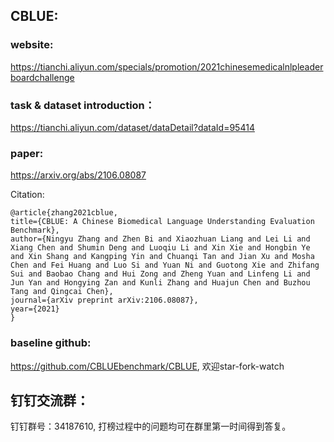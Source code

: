 

## CBLUE:

### website: 
https://tianchi.aliyun.com/specials/promotion/2021chinesemedicalnlpleaderboardchallenge 

### task & dataset introduction：
https://tianchi.aliyun.com/dataset/dataDetail?dataId=95414

### paper:
https://arxiv.org/abs/2106.08087

Citation:
```
@article{zhang2021cblue,
title={CBLUE: A Chinese Biomedical Language Understanding Evaluation Benchmark},
author={Ningyu Zhang and Zhen Bi and Xiaozhuan Liang and Lei Li and Xiang Chen and Shumin Deng and Luoqiu Li and Xin Xie and Hongbin Ye and Xin Shang and Kangping Yin and Chuanqi Tan and Jian Xu and Mosha Chen and Fei Huang and Luo Si and Yuan Ni and Guotong Xie and Zhifang Sui and Baobao Chang and Hui Zong and Zheng Yuan and Linfeng Li and Jun Yan and Hongying Zan and Kunli Zhang and Huajun Chen and Buzhou Tang and Qingcai Chen},
journal={arXiv preprint arXiv:2106.08087},
year={2021}
}
```

### baseline github:
https://github.com/CBLUEbenchmark/CBLUE, 欢迎star-fork-watch


## 钉钉交流群：
钉钉群号：34187610, 打榜过程中的问题均可在群里第一时间得到答复。


